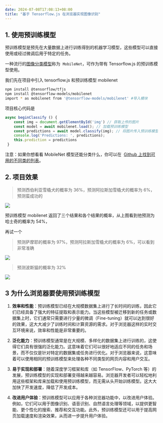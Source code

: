 ```yaml
---
date: 2024-07-08T17:08:13+08:00
title: "基于 Tensorflow.js 在浏览器实现图像识别"
---
```


## 1\. 使用预训练模型

预训练模型是预先在大量数据上进行训练得到的机器学习模型，这些模型可以直接使用或经过微调后用于特定的任务。

一种流行的[图像分类模型](https://so.csdn.net/so/search?q=%E5%9B%BE%E5%83%8F%E5%88%86%E7%B1%BB%E6%A8%A1%E5%9E%8B&spm=1001.2101.3001.7020)称为  `MobileNet`，可作为带有 Tensorflow.js 的预训练模型使用。

我们先在项目中引入 tensorflow.js 和预训练模型 mobilenet

```bash
npm install @tensorflow/tfjs
npm install @tensorflow-models/mobilenet
import * as mobilenet from '@tensorflow-models/mobilenet' #导入模块
```

项目核心代码是

```js
async beginClassify () {
    const img = document.getElementById('img') // 获取上传的图片
    const model = await mobilenet.load(); // 加载预训练模型
    const predictions = await model.classify(img); // 将图片传入预训练模型，并返回预测结果
    console.log('Predictions: ', predictions);
    this.prediction = predictions
 }

```

注意：如果你想看看 MobileNet 模型还能分类什么，你可以在  [Github 上找到可用的不同类的列表](https://github.com/tensorflow/tfjs-examples/blob/master/mobilenet/imagenet_classes.js)。

## 2. 项目效果

> 预测西伯利亚雪橇犬的概率为 36%，预测阿拉斯加雪橇犬的概率为 6%，预测蛮成功的

<img src="./imgs/196/01.awebp" />

预训练模型 mobilenet 返回了三个结果和各个结果的概率，从上图看到他预测为哈士奇的概率为 54%，

再试一个

> 预测萨摩耶的概率为 97%，预测阿拉斯加雪橇犬的概率为 6%，可以看到非常准确

<img src="./imgs/196/02.awebp" />

> 预测波斯猫的概率为 32%

<img src="./imgs/196/03.awebp" />

## 3 为什么浏览器要使用预训练模型

1. **效率和性能**：预训练模型已经在大规模数据集上进行了长时间的训练，因此它们已经具备了强大的特征提取和表示能力。当这些模型被迁移到新的任务或数据集上时，它们通常只需要进行少量的微调（Fine-tuning）就可以达到很好的效果，这大大减少了训练时间和计算资源的需求。对于浏览器这样的实时交互环境来说，效率和性能是非常重要的。

2. **泛化能力**：预训练模型通常是在大规模、多样化的数据集上进行训练的，这使得它们具有很强的泛化能力。这意味着它们可以很好地适应不同的任务和场景，而不仅仅是针对特定的数据集或任务进行优化。对于浏览器来说，这意味着可以使用相同的预训练模型来处理各种不同类型的网页内容和用户交互。

3. **易于实现和部署**：随着深度学习框架和库（如 TensorFlow、PyTorch 等）的发展，预训练模型的实现和部署变得越来越容易。浏览器开发者可以轻松地利用这些框架和库来加载和使用预训练模型，而无需从头开始训练模型。这大大加快了开发速度，降低了开发成本。

4. **改进用户体验**：预训练模型可以应用于各种浏览器功能中，以改进用户体验。例如，它们可以用于图像识别、语音识别、自然语言处理等领域，以提供更智能、更个性化的搜索、推荐和交互功能。此外，预训练模型还可以用于提高网页加载速度和渲染效果，从而进一步提升用户体验。
